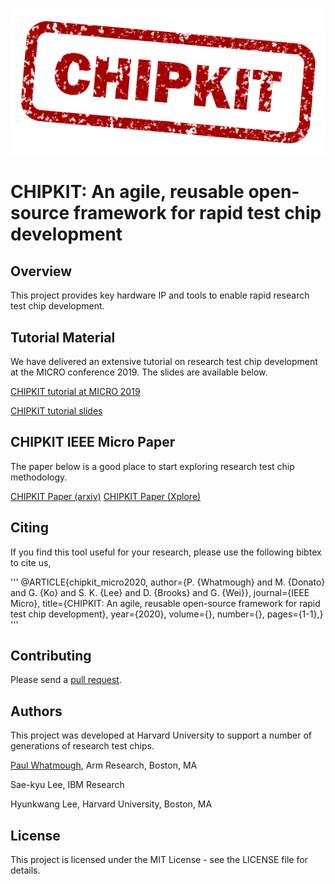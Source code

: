 ![CHIPKIT logo](chipkit_logo.png)

# CHIPKIT: An agile, reusable open-source framework for rapid test chip development

## Overview

This project provides key hardware IP and tools to enable rapid research test chip development.

## Tutorial Material

We have delivered an extensive tutorial on research test chip development at the MICRO conference 2019.  The slides are available below.

[CHIPKIT tutorial at MICRO 2019](https://www.microarch.org/micro52/program/workshops.html#chipkit)

[CHIPKIT tutorial slides](https://mrc-donato.github.io/CHIPKIT-Tutorial/)

## CHIPKIT IEEE Micro Paper

The paper below is a good place to start exploring research test chip methodology.

[CHIPKIT Paper (arxiv)](https://arxiv.org/abs/2001.04504)
[CHIPKIT Paper (Xplore)](https://ieeexplore.ieee.org/document/9096507)

## Citing

If you find this tool useful for your research, please use the following bibtex to cite us,

'''
@ARTICLE{chipkit_micro2020,
  author={P. {Whatmough} and M. {Donato} and G. {Ko} and S. K. {Lee} and D. {Brooks} and G. {Wei}},
  journal={IEEE Micro}, 
  title={CHIPKIT: An agile, reusable open-source framework for rapid test chip development}, 
  year={2020},
  volume={},
  number={},
  pages={1-1},}
'''


## Contributing

Please send a [pull request](https://help.github.com/articles/creating-a-pull-request/).

## Authors

This project was developed at Harvard University to support a number of generations of research test chips.

[Paul Whatmough](https://www.linkedin.com/in/paul-whatmough-2062729/), Arm Research, Boston, MA

Sae-kyu Lee, IBM Research

Hyunkwang Lee, Harvard University, Boston, MA

## License

This project is licensed under the MIT License - see the LICENSE file for details.
